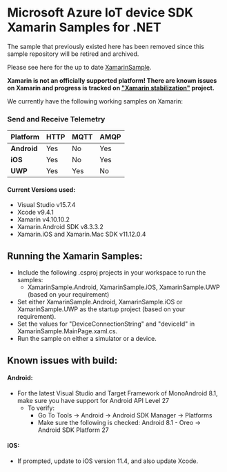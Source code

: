 # Microsoft Azure IoT device SDK Xamarin Samples for .NET
The sample that previously existed here has been removed since this sample repository will be retired and archived.

Please see here for the up to date [XamarinSample](https://github.com/Azure/azure-iot-sdk-csharp/tree/main/iothub/device/samples/how%20to%20guides/XamarinSample).

**Xamarin is not an officially supported platform!  There are known issues on Xamarin and progress is tracked on ["Xamarin stabilization"](https://github.com/Azure/azure-iot-sdk-csharp/projects/1) project.**

We currently have the following working samples on Xamarin:

### Send and Receive Telemetry
Platform | HTTP | MQTT | AMQP
-------- | ---- | ---- | ---
__Android__ | Yes | No | Yes
__iOS__ | Yes | No | Yes
__UWP__ | Yes | Yes | No

#### Current Versions used:
* Visual Studio v15.7.4
* Xcode v9.4.1
* Xamarin v4.10.10.2
* Xamarin.Android SDK v8.3.3.2
* Xamarin.iOS and Xamarin.Mac SDK v11.12.0.4

## Running the Xamarin Samples:
* Include the following .csproj projects in your workspace to run the samples:
    * XamarinSample.Android, XamarinSample.iOS, XamarinSample.UWP (based on your requirement)
* Set either XamarinSample.Android, XamarinSample.iOS or XamarinSample.UWP as the startup project (based on your requirement).
* Set the values for "DeviceConnectionString" and "deviceId" in XamarinSample.MainPage.xaml.cs.
* Run the sample on either a simulator or a device.

## Known issues with build:
#### __Android__: 
* For the latest Visual Studio and Target Framework of MonoAndroid 8.1, make sure you have support for Android API Level 27
    * To verify: 
      * Go To Tools -> Android -> Android SDK Manager -> Platforms
      * Make sure the following is checked: Android 8.1 - Oreo -> Android SDK Platform 27

#### __iOS__:
* If prompted, update to iOS version 11.4, and also update Xcode.